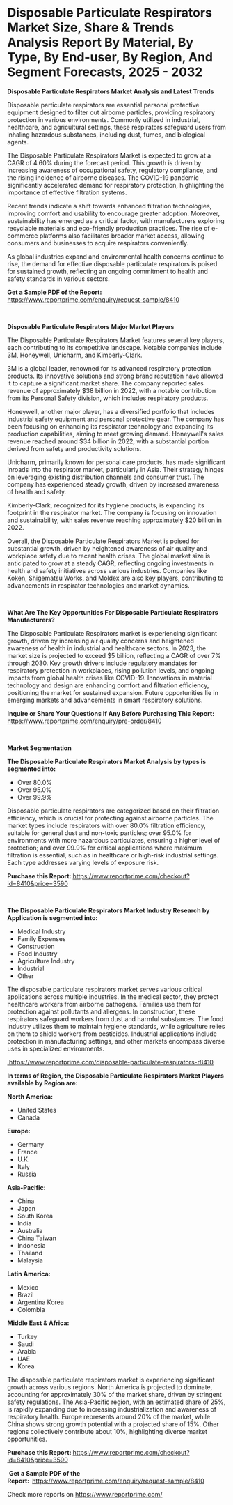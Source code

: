 <p><h1>Disposable Particulate Respirators Market Size, Share & Trends Analysis Report By Material, By Type, By End-user, By Region, And Segment Forecasts, 2025 - 2032</h1></p><p><strong>Disposable Particulate Respirators Market Analysis and Latest Trends</strong></p>
<p><p>Disposable particulate respirators are essential personal protective equipment designed to filter out airborne particles, providing respiratory protection in various environments. Commonly utilized in industrial, healthcare, and agricultural settings, these respirators safeguard users from inhaling hazardous substances, including dust, fumes, and biological agents.</p><p>The Disposable Particulate Respirators Market is expected to grow at a CAGR of 4.60% during the forecast period. This growth is driven by increasing awareness of occupational safety, regulatory compliance, and the rising incidence of airborne diseases. The COVID-19 pandemic significantly accelerated demand for respiratory protection, highlighting the importance of effective filtration systems.</p><p>Recent trends indicate a shift towards enhanced filtration technologies, improving comfort and usability to encourage greater adoption. Moreover, sustainability has emerged as a critical factor, with manufacturers exploring recyclable materials and eco-friendly production practices. The rise of e-commerce platforms also facilitates broader market access, allowing consumers and businesses to acquire respirators conveniently.</p><p>As global industries expand and environmental health concerns continue to rise, the demand for effective disposable particulate respirators is poised for sustained growth, reflecting an ongoing commitment to health and safety standards in various sectors.</p></p>
<p><strong>Get a Sample PDF of the Report:&nbsp;</strong> <a href="https://www.reportprime.com/enquiry/request-sample/8410?utm_campaign=3558&utm_medium=2&utm_source=Github&utm_content=ia&utm_term=19032025&utm_id=disposable-particulate-respirators">https://www.reportprime.com/enquiry/request-sample/8410</a></p>
<p>&nbsp;</p>
<p><strong>Disposable Particulate Respirators Major Market Players</strong></p>
<p><p>The Disposable Particulate Respirators Market features several key players, each contributing to its competitive landscape. Notable companies include 3M, Honeywell, Unicharm, and Kimberly-Clark. </p><p>3M is a global leader, renowned for its advanced respiratory protection products. Its innovative solutions and strong brand reputation have allowed it to capture a significant market share. The company reported sales revenue of approximately $38 billion in 2022, with a notable contribution from its Personal Safety division, which includes respiratory products.</p><p>Honeywell, another major player, has a diversified portfolio that includes industrial safety equipment and personal protective gear. The company has been focusing on enhancing its respirator technology and expanding its production capabilities, aiming to meet growing demand. Honeywell's sales revenue reached around $34 billion in 2022, with a substantial portion derived from safety and productivity solutions.</p><p>Unicharm, primarily known for personal care products, has made significant inroads into the respirator market, particularly in Asia. Their strategy hinges on leveraging existing distribution channels and consumer trust. The company has experienced steady growth, driven by increased awareness of health and safety.</p><p>Kimberly-Clark, recognized for its hygiene products, is expanding its footprint in the respirator market. The company is focusing on innovation and sustainability, with sales revenue reaching approximately $20 billion in 2022.</p><p>Overall, the Disposable Particulate Respirators Market is poised for substantial growth, driven by heightened awareness of air quality and workplace safety due to recent health crises. The global market size is anticipated to grow at a steady CAGR, reflecting ongoing investments in health and safety initiatives across various industries. Companies like Koken, Shigematsu Works, and Moldex are also key players, contributing to advancements in respirator technologies and market dynamics.</p></p>
<p>&nbsp;</p>
<p><strong>What Are The Key Opportunities For Disposable Particulate Respirators Manufacturers?</strong></p>
<p><p>The Disposable Particulate Respirators market is experiencing significant growth, driven by increasing air quality concerns and heightened awareness of health in industrial and healthcare sectors. In 2023, the market size is projected to exceed $5 billion, reflecting a CAGR of over 7% through 2030. Key growth drivers include regulatory mandates for respiratory protection in workplaces, rising pollution levels, and ongoing impacts from global health crises like COVID-19. Innovations in material technology and design are enhancing comfort and filtration efficiency, positioning the market for sustained expansion. Future opportunities lie in emerging markets and advancements in smart respiratory solutions.</p></p>
<p><strong>Inquire or Share Your Questions If Any Before Purchasing This Report:</strong> <a href="https://www.reportprime.com/enquiry/pre-order/8410?utm_campaign=3558&utm_medium=2&utm_source=Github&utm_content=ia&utm_term=19032025&utm_id=disposable-particulate-respirators">https://www.reportprime.com/enquiry/pre-order/8410</a></p>
<p>&nbsp;</p>
<p><strong>Market Segmentation</strong></p>
<p><strong>The Disposable Particulate Respirators Market Analysis by types is segmented into:</strong></p>
<p><ul><li>Over 80.0%</li><li>Over 95.0%</li><li>Over 99.9%</li></ul></p>
<p><p>Disposable particulate respirators are categorized based on their filtration efficiency, which is crucial for protecting against airborne particles. The market types include respirators with over 80.0% filtration efficiency, suitable for general dust and non-toxic particles; over 95.0% for environments with more hazardous particulates, ensuring a higher level of protection; and over 99.9% for critical applications where maximum filtration is essential, such as in healthcare or high-risk industrial settings. Each type addresses varying levels of exposure risk.</p></p>
<p><strong>Purchase this Report:&nbsp;</strong><a href="https://www.reportprime.com/checkout?id=8410&price=3590&utm_campaign=3558&utm_medium=2&utm_source=Github&utm_content=ia&utm_term=19032025&utm_id=disposable-particulate-respirators">https://www.reportprime.com/checkout?id=8410&price=3590</a></p>
<p>&nbsp;</p>
<p><strong>The Disposable Particulate Respirators Market Industry Research by Application is segmented into:</strong></p>
<p><ul><li>Medical Industry</li><li>Family Expenses</li><li>Construction</li><li>Food Industry</li><li>Agriculture Industry</li><li>Industrial</li><li>Other</li></ul></p>
<p><p>The disposable particulate respirators market serves various critical applications across multiple industries. In the medical sector, they protect healthcare workers from airborne pathogens. Families use them for protection against pollutants and allergens. In construction, these respirators safeguard workers from dust and harmful substances. The food industry utilizes them to maintain hygiene standards, while agriculture relies on them to shield workers from pesticides. Industrial applications include protection in manufacturing settings, and other markets encompass diverse uses in specialized environments.</p></p>
<p><a href="https://www.reportprime.com/disposable-particulate-respirators-r8410?utm_campaign=3558&utm_medium=2&utm_source=Github&utm_content=ia&utm_term=19032025&utm_id=disposable-particulate-respirators">&nbsp;https://www.reportprime.com/disposable-particulate-respirators-r8410</a></p>
<p><strong>In terms of Region, the Disposable Particulate Respirators Market Players available by Region are:</strong></p>
<p>
    <p> <strong> North America: </strong>
        <ul>
            <li>United States</li>
            <li>Canada</li>
        </ul>
        </p> 
    <p> <strong> Europe: </strong>
        <ul>
            <li>Germany</li>
            <li>France</li>
            <li>U.K.</li>
            <li>Italy</li>
            <li>Russia</li>
        </ul>
        </p> 
    <p> <strong> Asia-Pacific: </strong>
        <ul>
            <li>China</li>
            <li>Japan</li>
            <li>South Korea</li>
            <li>India</li>
            <li>Australia</li>
            <li>China Taiwan</li>
            <li>Indonesia</li>
            <li>Thailand</li>
            <li>Malaysia</li>
        </ul>
        </p> 
    <p> <strong> Latin America: </strong>
        <ul>
            <li>Mexico</li>
            <li>Brazil</li>
            <li>Argentina Korea</li>
            <li>Colombia</li>
        </ul>
        </p> 
    <p> <strong> Middle East & Africa: </strong>
        <ul>
            <li>Turkey</li>
            <li>Saudi</li>
            <li>Arabia</li>
            <li>UAE</li>
            <li>Korea</li>
        </ul>
    </p>
    </p>
<p><p>The disposable particulate respirators market is experiencing significant growth across various regions. North America is projected to dominate, accounting for approximately 30% of the market share, driven by stringent safety regulations. The Asia-Pacific region, with an estimated share of 25%, is rapidly expanding due to increasing industrialization and awareness of respiratory health. Europe represents around 20% of the market, while China shows strong growth potential with a projected share of 15%. Other regions collectively contribute about 10%, highlighting diverse market opportunities.</p></p>
<p><strong>Purchase this Report: </strong><a href="https://www.reportprime.com/checkout?id=8410&price=3590&utm_campaign=3558&utm_medium=2&utm_source=Github&utm_content=ia&utm_term=19032025&utm_id=disposable-particulate-respirators">https://www.reportprime.com/checkout?id=8410&price=3590</a></p>
<p>&nbsp;<strong>Get a Sample PDF of the Report:&nbsp;&nbsp;</strong><a href="https://www.reportprime.com/enquiry/request-sample/8410?utm_campaign=3558&utm_medium=2&utm_source=Github&utm_content=ia&utm_term=19032025&utm_id=disposable-particulate-respirators">https://www.reportprime.com/enquiry/request-sample/8410</a></p>
<p><strong></strong></p>
<p>Check more reports on <a href="https://www.reportprime.com/?utm_campaign=3558&utm_medium=2&utm_source=Github&utm_content=ia&utm_term=19032025&utm_id=disposable-particulate-respirators">https://www.reportprime.com/</a></p>